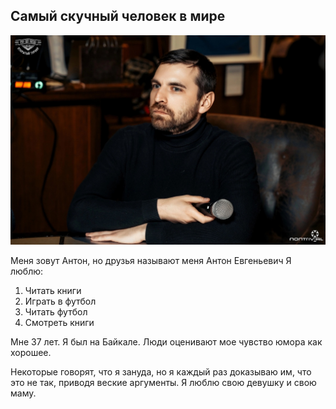 ## Самый скучный человек в мире
![image](img\v1k3J4Xa998.jpg)


Меня зовут Антон, но друзья называют меня Антон Евгеньевич
Я люблю:

1. Читать книги
2. Играть в футбол
3. Читать футбол
4. Смотреть книги


Мне 37 лет.
Я был на Байкале.
Люди оценивают мое чувство юмора как хорошее.

Некоторые говорят, что я зануда, но я каждый раз доказываю им, что это не так, приводя веские аргументы.
Я люблю свою девушку и свою маму. 